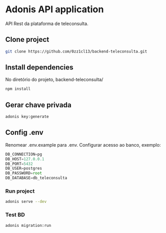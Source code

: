 # Adonis API application

API Rest da plataforma de teleconsulta.

## Clone project

```bash
git clone https://github.com/0zz1cl13/backend-teleconsulta.git
```

## Install dependencies 

No diretório do projeto, backend-teleconsulta/

```bash
npm install
```

## Gerar chave privada 

```bash
adonis key:generate
```

## Config .env

Renomear .env.example para .env.
Configurar acesso ao banco, exemplo:

```js
DB_CONNECTION=pg 
DB_HOST=127.0.0.1 
DB_PORT=5432
DB_USER=postgres
DB_PASSWORD=root
DB_DATABASE=db_teleconsulta
```

### Run project

```bash
adonis serve --dev
```

### Test BD

```bash
adonis migration:run
```
